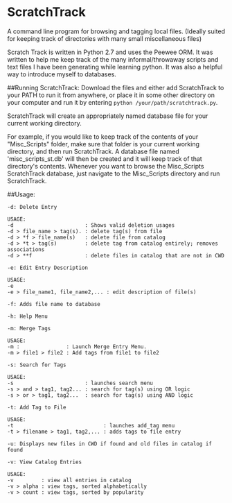 # ScratchTrack
A command line program for browsing and tagging local files. (Ideally suited for keeping track of directories with many small miscellaneous files)

Scratch Track is written in Python 2.7 and uses the Peewee ORM. It was written to help me keep track of the many informal/throwaway
scripts and text files I have been generating while learning python. It was also a helpful way to introduce myself to databases.


##Running ScratchTrack:
Download the files and either add ScratchTrack to your PATH to run it from anywhere, or place it in some other directory on your computer and run it by entering `python /your/path/scratchtrack.py`.

ScratchTrack will create an appropriately named database file for your current working directory. 

For example, if you would like to keep track of the contents of your "Misc_Scripts" folder, make sure that folder is your current working directory, and then run ScratchTrack. A database file named 'misc_scripts_st.db' will then be created and it will keep track of that directory's contents. Whenever you want to browse the Misc_Scripts ScratchTrack database, just navigate to the Misc_Scripts directory and run ScratchTrack.


##Usage:


`-d: Delete Entry`

    USAGE:
    -d                       : Shows valid deletion usages
    -d > file_name > tag(s). : delete tag(s) from file                           
    -d > *f > file_name(s)   : delete file from catalog
    -d > *t > tag(s)         : delete tag from catalog entirely; removes associations
    -d > **f                 : delete files in catalog that are not in CWD
  
`-e: Edit Entry Description`

    USAGE:
    -e 
    -e > file_name1, file_name2,... : edit description of file(s)
`-f: Adds file name to database`

`-h: Help Menu`

`-m: Merge Tags`

    USAGE:
    -m :               : Launch Merge Entry Menu. 
    -m > file1 > file2 : Add tags from file1 to file2
    
`-s: Search for Tags`

    USAGE:
    -s                       : launches search menu
    -s > and > tag1, tag2... : search for tag(s) using OR logic
    -s > or > tag1, tag2...  : search for tag(s) using AND logic
    
`-t: Add Tag to File`

    USAGE:
    -t                             : launches add_tag menu
    -t > filename > tag1, tag2,... : adds tags to file entry
    
`-u: Displays new files in CWD if found and old files in catalog if found`

`-v: View Catalog Entries`

    USAGE:
    -v         : view all entries in catalog
    -v > alpha : view tags, sorted alphabetically
    -v > count : view tags, sorted by popularity
    
